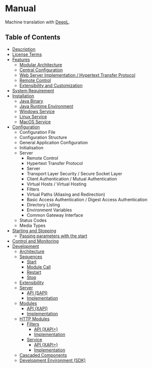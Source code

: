 # Manual

Machine translation with [DeepL](https://deepl.com).


## Table of Contents
- [Description](description.md)
- [License Terms](license-terms.md)
- [Features](features.md)
  - [Modular Architecture](features.md#modular-architecture)
  - [Central Configuration](features.md#central-configuration)
  - [Web Server Implementation / Hypertext Transfer Protocol](features.md#web-server-implementation--hypertext-transfer-protocol)
  - [Remote Control](features.md#remote-control)
  - [Extensibility and Customization](features.md#extensibility-and-customization)
- [System Requirement](system-requirement.md)
- [Installation](installation.md)
  - [Java Binary](installation.md#java-binary)
  - [Java Runtime Environment](installation.md#java-runtime-environment)
  - [Windows Service](installation.md#windows-service)
  - [Linux Service](installation.md#linux-service)
  - [MacOS Service](installation.md#macos-service)
- [Configuration](configuration.md)
  - Configuration File
  - Configuration Structure
  - General Application Configuration
  - Initialisation
  - Server
    - Remote Control
    - Hypertext Transfer Protocol
    - Server
    - Transport Layer Security / Secure Socket Layer
    - Client Authentication / Mutual Authentication
    - Virtual Hosts / Virtual Hosting
    - Filters
    - Virtual Paths (Aliasing and Redirection)
    - Basic Access Authentication / Digest Access Authentication
    - Directory Listing
    - Environment Variables
    - Common Gateway Interface
  - Status Codes
  - Media Types
- [Starting and Stopping](starting-and-stopping.md)
  - [Passing parameters with the start](starting-and-stopping.md#passing-parameters-with-the-start)
- [Control and Monitoring](control-and-monitoring.md)
- [Development](development.md)
  - [Architecture](development.md#architect-ure)
  - [Sequences](development.md#sequences)
    - [Start](development.md#start)
    - [Module Call](development.md#module-call)
    - [Restart](development.md#restart)
    - [Stop](development.md#stop)
  - [Extensibility](development.md#extensibility)
  - [Server](development.md#server)
    - [API (SAPI)](development.md#api-sapi)
    - [Implementation](development.md#implementation)
  - [Modules](development.md#modules)
    - [API (XAPI)](development.md#api-xapi)
    - [Implementation](development.md#implementation-1)
  - [HTTP Modules](development.md#http-modules)
    - [Filters](development.md#filters)
      - [API (XAPI+)](development.md#api-xapi-1)
      - [Implementation](development.md#implementation-2)
    - [Service](development.md#service)
      - [API (XAPI+)](development.md#api-xapi-2)
      - [Implementation](development.md#implementation-3)
  - [Cascaded Components](development.md#cascaded-components)
  - [Development Environment (SDK)](development.md#development-environment-sdk)
